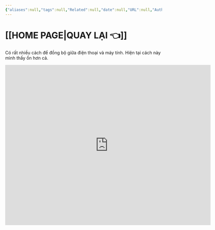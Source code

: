 ```yaml
---
{"aliases":null,"tags":null,"Related":null,"date":null,"URL":null,"Author":null,"dg-publish":true,"image":"https://i.imgur.com/eA6fVQH.png","permalink":"/noi-dung-khoa-hoc/phan-1-danh-sach-bai-hoc/dong-bo-dien-thoai-va-may-tinh-bang-remotely-save-plugin/","dgPassFrontmatter":true,"noteIcon":"1"}
---
```



# [[HOME PAGE\|QUAY LẠI 👈]] 

Có rất nhiều cách để đồng bộ giữa điện thoại và máy tính.
Hiện tại cách  này mình thấy ổn hơn cả.
<iframe width="660" height="515" src="https://www.youtube.com/embed/2KUde2flhag?si=ruZIOy71th8wcbV0" title="YouTube video player" frameborder="0" allow="accelerometer; autoplay; clipboard-write; encrypted-media; gyroscope; picture-in-picture; web-share" allowfullscreen></iframe>